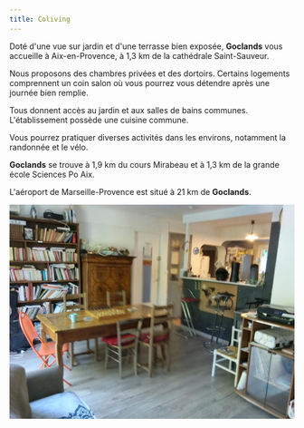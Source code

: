 ```yaml
---
title: Coliving
---
```

Doté d'une vue sur jardin et d'une terrasse bien exposée, **Goclands** vous accueille à Aix-en-Provence, à 1,3 km de la cathédrale Saint-Sauveur.

Nous proposons des chambres privées et des dortoirs. Certains logements comprennent un coin salon où vous pourrez vous détendre après une journée bien remplie.

Tous donnent accès au jardin et aux salles de bains communes. L'établissement possède une cuisine commune. 

Vous pourrez pratiquer diverses activités dans les environs, notamment la randonnée et le vélo. 

**Goclands** se trouve à 1,9 km du cours Mirabeau et à 1,3 km de la grande école Sciences Po Aix.

L'aéroport de Marseille-Provence est situé à 21 km de **Goclands**.

![Photo de Goclands Aix](https://raw.githubusercontent.com/goclands/test-website-repo-3796/main/images/goclands-aix.jpg)